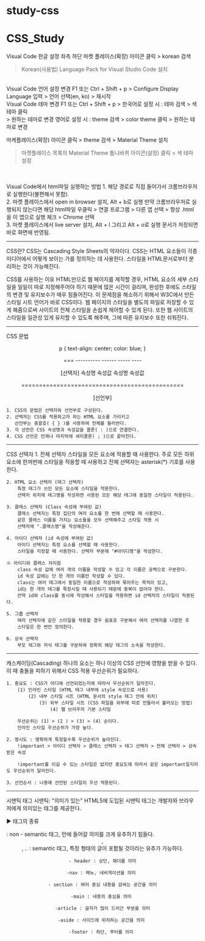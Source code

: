 # study-css

# CSS_Study

Visual Code 한글 설정
   좌측 하단 마켓 플레이스(확장) 아이콘 클릭 > korean 검색
   > Korean(사용법) Language Pack for Visual Studio Code 설치
<br>   
Visual Code 언어 설정 변경
   F1 또는 Ctrl + Shift + p >
   Configure Display Language 입력 > 언어 선택(en, ko) > 재시작
<br>   
Visual Code 테마 변경
   F1 또는 Ctrl + Shift + p >
   한국어로 설정 시 : 테마 검색 > 색 테마 클릭 <br>
   > 원하는 테마로 변경 영어로 설정 시 : theme 검색 > color theme 클릭 > 원하는 테마로 변경

   마케플레이스(확장) 아이콘 클릭 > theme 검색 > Material Theme 설치 
   > 마켓플레이스 목록의 Material Theme 톱니바퀴 아이콘(설정) 클릭 > 색 테마 설정

<br>   
<br>
Visual Code에서 html파일 실행하는 방법
   1. 해당 경로로 직접 들어가서 크롬브라우저로 실행한다(불편해서 못함).
   <br>
   2. 마켓 플레이스에서 open in browser 설치, Alt + b로 실행
      만약 크롬브라우저로 실행되지 않는다면 
      해당 html파일 우클릭 > 연결 프로그램 > 다른 앱 선택
      > 항상 .html을 이 앱으로 실행 체크 > Chrome 선택
      <br>
   3. 마켓 플레이스에서 live server 설치, Alt + l 그리고 Alt + o로 실행
      문서가 저장되면 바로 화면에 반영됨.

-------------------------------------------------------------------------
CSS란?
   CSS는 Cascading Style Sheets의 약자이다.
   CSS는 HTML 요소들이 각종 미디어에서 어떻게 보이는 가를 정의하는 데 사용한다.
   스타일을 HTML문서로부터 분리하는 것이 가능해진다.

CSS를 사용하는 이유
   HTML만으로 웹 페이지를 제작할 경우, HTML 요소의 세부 스타일을
   일일이 따로 지정해주어야 하기 때문에 많은 시간이 걸리며, 완성한 후에도
   스타일의 변경 및 유지보수가 매우 힘들어진다.
   이 문제점을 해소하기 위해서 W3C에서 만든 스타일 시트 언어가 바로 CSS이다.
   웹 페이지의 스타일을 별도의 파일로 저장할 수 있게 해줌으로써 사이트의 전체 스타일을
   손쉽게 제어할 수 있게 된다. 또한 웹 사이트의 스타일을 일관성 있게 유지할 수 있도록 해주며,
   그에 따른 유지보수 또한 쉬워진다.

-------------------------------------------------------------------------------------

CSS 문법
	<div align="center">
  	<p>     p {     text-align: center; color: blue; } </p>
        <p>    ===      ----------  ------  -----  ----    </p>
        <p>  [선택자]      속성명    속성값  속성명  속성값   </p>
        <p>  ==============================================</p>
        <p>                    [선언부]                     </p>
	</div>

	1. CSS의 문법은 선택자와 선언부로 구성된다.
	2. 선택자는 CSS를 적용하고자 하는 HTML 요소를 가리키고
	   선언부는 중괄호( { } )를 사용하여 전체를 둘러싼다.
	3. 각 선언은 CSS 속성명과 속성값을 콜론( : )으로 연결한다.
	4. CSS 선언은 언제나 마지막에 세미콜론( ; )으로 끝마친다.

-------------------------------------------------------------------------------------

CSS 선택자 
	1. 전체 선택자
		스타일을 모든 요소에 적용할 때 사용한다.
		주로 모든 하위 요소에 한꺼번에 스타일을 적용할 때 사용하고
		전체 선택자는 asterisk(*) 기호를 사용한다.

	2. HTML 요소 선택자 (태그 선택자)
		특정 태그가 쓰인 모든 요소에 스타일을 적용한다.
		선택자 위치에 태그명을 작성하면 사용된 모든 해당 태그에 동일한 스타일이 적용된다.

	3. 클래스 선택자 (Class 속성에 부여된 값)
		클래스 선택자는 특정 집단의 여러 요소를 한 번에 선택할 때 사용한다.
		같은 클래스 이름을 가지는 요소들을 모두 선택해주고 스타일 적용 시
		선택자에 ".클래스명"을 작성해준다.

	4. 아이디 선택자 (id 속성에 부여된 값)
		아이디 선택자는 특정 요소를 선택할 때 사용한다.
		스타일을 지정할 때 사용한다. 선택자 부분에 "#아이디명"을 작성한다.
	
	※ 아이디와 클래스 차이점
		class 속성 값에 여러 개의 이름을 작성할 수 있고 각 이름은 공백으로 구분한다.
		id 속성 값에는 단 한 개의 이름만 작성할 수 있다.
		class는 여러 태그에서 동일한 이름으로 작성하여 묶어주는 목적이 있고,
		id는 한 개의 태그를 특정시킬 때 사용되기 때문에 중복이 없어야 한다.
		만약 id와 class를 동시에 작성해서 스타일을 적용하면 id 선택자의 스타일이 적용된다.

	5. 그룹 선택자
		여러 선택자에 같은 스타일을 적용할 경우 쉼표로 구분해서 여러 선택자를 나열한 후
		스타일은 한 번만 정의한다.

	6. 상속 선택자
		부모 태그와 자식 태그를 구분하여 정확히 해당 태그의 소속을 작성한다.



------------------------------------------------------------------------------------------------------------------------

캐스케이딩(Cascading)
	하나의 요소는 하나 이상의 CSS 선언에 영향을 받을 수 있다.
	이 때 충돌을 피하기 위해서 CSS 적용 우선순위가 필요하다.

	1. 중요도 : CSS가 어디에 선언되었는지에 따라서 우선순위가 달라진다.
		(1) 인라인 스타일 (HTML 태그 내부에 style 속성으로 사용)
			(2) 내부 스타일 시트 (HTML 문서의 style 태그 안에 위치)
				(3) 외부 스타일 시트 (CSS 파일을 외부에 따로 만들어서 불러오는 방법)
					(4) 웹 브라우저 기본 스타일

		우선순위는 (1) > (2 ) > (3) > (4) 순이다.
		인라인 스타일 우선순위가 가장 높다.

	2. 명시도 : 명확하게 특정할수록 우선순위가 높아진다.
		!important > 아이디 선택자 > 클래스 선택자 > 태그 선택자 > 전체 선택자 > 상속받은 속성

		!important를 이길 수 있는 스타일은 없지만 중요도에 따라서 같은 important일지라도 우선순위가 달라진다.

	3. 선언순서 : 나중에 선언된 스타일이 우선 적용된다.


------------------------------------------------------------------------------------------------------------------------

시맨틱 태그 
	시맨틱: "의미가 있는" 
	HTML5에 도입된 시맨틱 태그는 개발자와  브라우저에게 의미있는 태그를 제공한다.

▶ 태그의 종류	
	<div> : non - semantic 태그, 안에 들어갈 의미를 크게 유추하기 힘들다.
	<header>, <footer>, .. : semantic 태그, 특정 형태의 글이 포함될 것이라는 유추가 가능하다.

	- header : 상단, 헤더를 의미

	-nav : 메뉴, 네비게이션을 의미 

	- section : 여러 중심 내용을 감싸는 공간을 의미

	-main : 내용의 중심을 의미 

	-article : 글자가 많이 드러간 부분을 의미

	-aside : 사이드에 위치하는 공간을 의미 

	-footer : 하단, 푸터를 의미 
